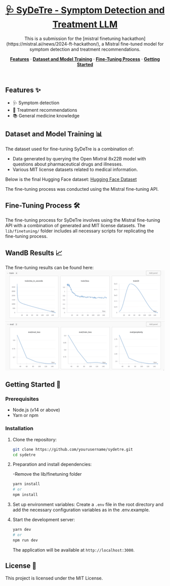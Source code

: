 <a href="https://chat.vercel.ai/">
  <h1 align="center">🩺 SyDeTre - Symptom Detection and Treatment LLM </h1>
</a>

<p align="center">
  This is a submission for the [mistral finetuning hackathon](https://mistral.ai/news/2024-ft-hackathon/), a Mistral fine-tuned model for symptom detection and treatment recommendations.
</p>

<p align="center">
  <a href="#features"><strong>Features</strong></a> ·
  <a href="#dataset-and-model-training"><strong>Dataset and Model Training</strong></a> ·
  <a href="#fine-tuning-process"><strong>Fine-Tuning Process</strong></a> ·
  <a href="#getting-started"><strong>Getting Started</strong></a>
</p>

<br/>

## Features ✨

- 🩺 Symptom detection
- 💊 Treatment recommendations
- 📚 General medicine knowledge

## Dataset and Model Training 📊

The dataset used for fine-tuning SyDeTre is a combination of:
- Data generated by querying the Open Mixtral 8x22B model with questions about pharmaceutical drugs and illnesses.
- Various MIT license datasets related to medical information.

Below is the final Hugging Face dataset: [Hugging Face Dataset](https://huggingface.co/datasets/toniz/sydetre-72k-drugs-treatments/settings)

The fine-tuning process was conducted using the Mistral fine-tuning API.

## Fine-Tuning Process 🛠️

The fine-tuning process for SyDeTre involves using the Mistral fine-tuning API with a combination of generated and MIT license datasets. The `lib/finetuning/` folder includes all necessary scripts for replicating the fine-tuning process.

## WandB Results 📈

The fine-tuning results can be found here: 
![Train](public/WANDBTRAIN.jpg)
![Eval](public/WANDBEVAL.jpg)

## Getting Started 🚀

### Prerequisites

- Node.js (v14 or above)
- Yarn or npm

### Installation

1. Clone the repository:
    ```bash
    git clone https://github.com/yourusername/sydetre.git
    cd sydetre
    ```

2. Preparation and install dependencies:

    -Remove the lib/finetuning folder

    ```bash
    yarn install
    # or
    npm install
    ```

3. Set up environment variables:
    Create a `.env` file in the root directory and add the necessary configuration variables as in the .env.example.

4. Start the development server:
    ```bash
    yarn dev
    # or
    npm run dev
    ```

    The application will be available at `http://localhost:3000`.

## License 📜

This project is licensed under the MIT License.
